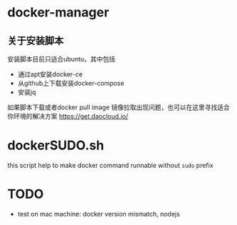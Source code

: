 # docker-manager


关于安装脚本
----------
安装脚本目前只适合ubuntu，其中包括
 - 通过apt安装docker-ce
 - 从github上下载安装docker-compose
 - 安装jq
 
如果脚本下载或者docker pull image 镜像拉取出现问题，也可以在这里寻找适合你环境的解决方案
https://get.daocloud.io/

# dockerSUDO.sh
this script help to make docker command runnable without `sudo` prefix

# TODO
- test on mac machine: docker version mismatch, nodejs 